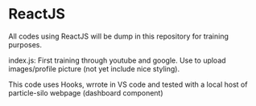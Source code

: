 # ReactJS
All codes using ReactJS will be dump in this repository for training purposes. 

index.js: First training through youtube and google. Use to upload images/profile picture (not yet include nice styling).

This code uses Hooks, wrrote in VS code and tested with a local host of particle-silo webpage (dashboard component) 
